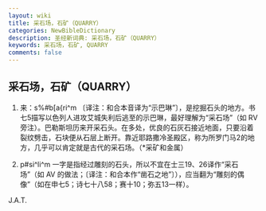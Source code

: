 ```yaml
---
layout: wiki
title: 采石场，石矿（QUARRY）
categories: NewBibleDictionary
description: 圣经新词典: 采石场，石矿（QUARRY）
keywords: 采石场，石矿, QUARRY
comments: false
---
```


## 采石场，石矿（QUARRY）

1. 来：s%#b[a{ri^m 〔译注：和合本音译为“示巴琳”〕，是挖掘石头的地方。书七5描写以色列人进攻艾城失利后逃至的示巴琳，最好理解为“采石场”（如 RV 旁注）。巴勒斯坦历来开采石头。在多处，优良的石灰石接近地面，只要沿着裂纹劈击，石块便从石层上断开。靠近耶路撒冷圣殿区，称为所罗门马的地方，几乎可以肯定就是古代的采石场。（*采矿和金属）

2. p#si^li^m 一字是指经过雕刻的石头，所以不宜在士三19、26译作“采石场”（如 AV 的做法；〔译注：和合本作“凿石之地”〕），应当翻为“雕刻的偶像”（如在申七5；诗七十八58；赛十10；弥五13一样）。

J.A.T.








